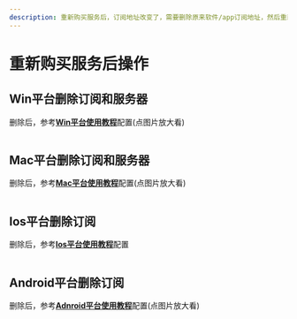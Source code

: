 ```yaml
---
description: 重新购买服务后，订阅地址改变了，需要删除原来软件/app订阅地址，然后重新添加新的订阅地址
---
```


# 重新购买服务后操作

## Win平台删除订阅和服务器

删除后，参考[**Win平台使用教程**](../wiki/win.md#pei-zhi-ruan-jian)配置(点图片放大看)

<figure><img src="https://pic.imgdb.cn/item/65a2baca871b83018ad45e34.png" alt=""><figcaption></figcaption></figure>

## Mac平台删除订阅和服务器

删除后，参考[**Mac平台使用教程**](../wiki/mac.md#pei-zhi-ruan-jian)配置(点图片放大看)

<div align="left">

<figure><img src="https://pic.imgdb.cn/item/65a2ba51871b83018ad26e69.png" alt=""><figcaption></figcaption></figure>

</div>

## Ios平台删除订阅

删除后，参考[**Ios平台使用教程**](../wiki/ios.md#pei-zhi-app)配置

<div align="left">

<figure><img src="https://pic.imgdb.cn/item/65a2b93f871b83018acdf411.png" alt=""><figcaption></figcaption></figure>

</div>

## Android平台删除订阅

删除后，参考[**Adnroid平台使用教程**](../wiki/android.md#pei-zhi-app)配置(点图片放大看)

<div align="left">

<figure><img src="https://pic.imgdb.cn/item/65a2b764871b83018ac639a9.png" alt=""><figcaption></figcaption></figure>

</div>
